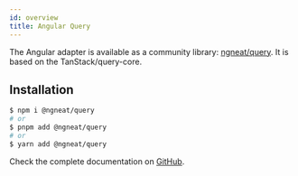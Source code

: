 ```yaml
---
id: overview
title: Angular Query
---
```


The Angular adapter is available as a community library: [ngneat/query](https://ngneat.github.io/query/). It is based on the TanStack/query-core.

## Installation

```bash
$ npm i @ngneat/query
# or
$ pnpm add @ngneat/query
# or
$ yarn add @ngneat/query
```

Check the complete documentation on [GitHub](https://github.com/ngneat/query).
